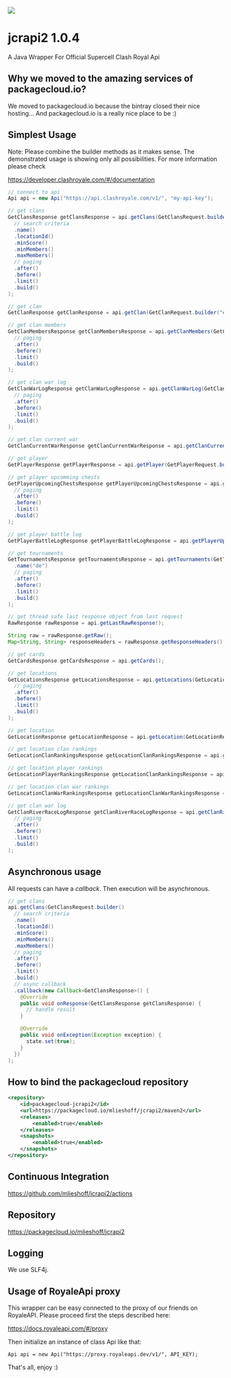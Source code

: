 [![](https://img.shields.io/badge/java-packagecloud.io-844fec.svg)](https://packagecloud.io/)

# jcrapi2 1.0.4
A Java Wrapper For Official Supercell Clash Royal Api 

## Why we moved to the amazing services of packagecloud.io?

We moved to packagecloud.io because the bintray closed their nice hosting... And packagecloud.io is a really nice place 
to be :)

## Simplest Usage ##

Note: Please combine the builder methods as it makes sense. The demonstrated usage is showing only all possibilities. 
For more information please check 

https://developer.clashroyale.com/#/documentation

```java
// connect to api
Api api = new Api("https://api.clashroyale.com/v1/", "my-api-key");
```

```java
// get clans
GetClansResponse getClansResponse = api.getClans(GetClansRequest.builder()
  // search criteria
  .name()
  .locationId()
  .minScore()
  .minMembers()
  .maxMembers()
  // paging
  .after()
  .before()
  .limit()
  .build()
);
```

```java
// get clan
GetClanResponse getClanResponse = api.getClan(GetClanRequest.builder("#RP88QQG").build());
```

```java
// get clan members
GetClanMembersResponse getClanMembersResponse = api.getClanMembers(GetClanMembersRequest.builder("#RP88QQG")
  // paging
  .after()
  .before()
  .limit()
  .build()
);
```

```java
// get clan war log
GetClanWarLogResponse getClanWarLogResponse = api.getClanWarLog(GetClanWarLogRequest.builder("#RP88QQG")
  // paging
  .after()
  .before()
  .limit()
  .build()
);
```

```java
// get clan current war
GetClanCurrentWarResponse getClanCurrentWarResponse = api.getClanCurrentWar(GetClanCurrentWarRequest.builder("#RP88QQG").build());
```

```java
// get player
GetPlayerResponse getPlayerResponse = api.getPlayer(GetPlayerRequest.builder("#L88P2282").build());
```

```java
// get player upcomming chests 
GetPlayerUpcomingChestsResponse getPlayerUpcomingChestsResponse = api.getPlayerUpcomingChests(GetPlayerUpcomingChestsRequest.builder("#L88P2282")
  // paging
  .after()
  .before()
  .limit()
  .build()
);
```

```java
// get player battle log
GetPlayerBattleLogResponse getPlayerBattleLogResponse = api.getPlayerUpcomingChests(GetPlayerUpcomingChestsRequest.builder("#L88P2282"));
```

```java
// get tournaments
GetTournamentsResponse getTournamentsResponse = api.getTournaments(GetTournamentsRequest.builder()
  .name("de")
  // paging
  .after()
  .before()
  .limit()
  .build()
);
```

```java
// get thread safe last response object from last request 
RawResponse rawResponse = api.getLastRawResponse();

String raw = rawResponse.getRaw();
Map<String, String> responseHeaders = rawResponse.getResponseHeaders();
```

```java
// get cards
GetCardsResponse getCardsResponse = api.getCards();
```

```java
// get locations
GetLocationsResponse getLocationsResponse = api.getLocations(GetLocationsRequest.builder()
  // paging
  .after()
  .before()
  .limit()
  .build()
);
```

```java
// get location
GetLocationResponse getLocationResponse = api.getLocation(GetLocationRequest.builder("57000000").build());
```

```java
// get location clan rankings
GetLocationClanRankingsResponse getLocationClanRankingsResponse = api.getLocationClanRankings(GetLocationClanRankingsRequest.builder("57000000").build());
```

```java
// get location player rankings
GetLocationPlayerRankingsResponse getLocationClanRankingsResponse = api.getLocationPlayerRankings(GetLocationPlayerRankingsRequest.builder("57000000").build());
```

```java
// get location clan war rankings
GetLocationClanWarRankingsResponse getLocationClanWarRankingsResponse = api.getLocationPlayerRankings(GetLocationClanWarRankingsRequest.builder("57000000").build());
```

```java
// get clan war log
GetClanRiverRaceLogResponse getClanRiverRaceLogResponse = api.getClanRiverRaceLog(GetClanWarLogRequest.builder("#RP88QQG")
  // paging
  .after()
  .before()
  .limit()
  .build()
);
```

## Asynchronous usage

All requests can have a *callback*. Then execution will be asynchronous.

```java
// get clans
api.getClans(GetClansRequest.builder()
  // search criteria
  .name()
  .locationId()
  .minScore()
  .minMembers()
  .maxMembers()
  // paging
  .after()
  .before()
  .limit()
  .build()
  // async callback
  .callback(new Callback<GetClansResponse>() {
    @Override
    public void onResponse(GetClansResponse getClansResponse) {
      // handle result
    }

    @Override
    public void onException(Exception exception) {
      state.set(true);
    }
  })
);
```
 

## How to bind the packagecloud repository ##

```xml
<repository>
    <id>packagecloud-jcrapi2</id>
    <url>https://packagecloud.io/mlieshoff/jcrapi2/maven2</url>
    <releases>
        <enabled>true</enabled>
    </releases>
    <snapshots>
        <enabled>true</enabled>
    </snapshots>
</repository>
```
## Continuous Integration ##

https://github.com/mlieshoff/jcrapi2/actions

## Repository ##

https://packagecloud.io/mlieshoff/jcrapi2

## Logging ##

We use SLF4j.

## Usage of RoyaleApi proxy ##

This wrapper can be easy connected to the proxy of our friends on RoyaleAPI. Please proceed first the steps described here:

https://docs.royaleapi.com/#/proxy

Then initialize an instance of class Api like that:

```
Api api = new Api("https://proxy.royaleapi.dev/v1/", API_KEY);
```

That's all, enjoy :)
